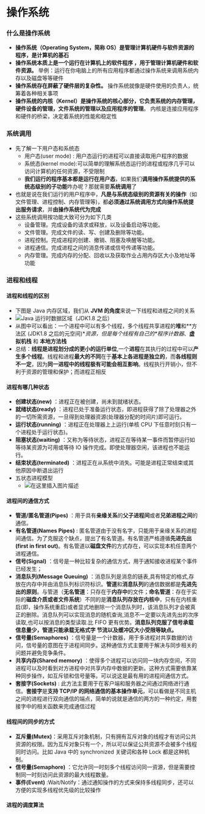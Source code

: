 # 操作系统

### 什么是操作系统

- **操作系统（Operating System，简称 OS）是管理计算机硬件与软件资源的程序，是计算机的基石**
- **操作系统本质上是一个运行在计算机上的软件程序 ，用于管理计算机硬件和软件资源。** 举例：运行在你电脑上的所有应用程序都通过操作系统来调用系统内存以及磁盘等等硬件
- **操作系统存在屏蔽了硬件层的复杂性。** 操作系统就像是硬件使用的负责人，统筹着各种相关事项
- **操作系统的内核（Kernel）是操作系统的核心部分，它负责系统的内存管理，硬件设备的管理，文件系统的管理以及应用程序的管理**。 内核是连接应用程序和硬件的桥梁，决定着系统的性能和稳定性



### 系统调用

- 先了解一下用户态和系统态
  - 用户态(user mode) : 用户态运行的进程可以直接读取用户程序的数据
  - 系统态(kernel mode):可以简单的理解系统态运行的进程或程序几乎可以访问计算机的任何资源，不受限制
  - **我们运行的程序基本都是运行在用户态**，如果我们**调用操作系统提供的系统态级别的子功能**咋办呢？那就需要**系统调用**了
- 也就是说在我们运行的用户程序中，**凡是与系统态级别的资源有关的操作**（如文件管理、进程控制、内存管理等)，都**必须通过系统调用方式向操作系统提出服务请求**，并**由操作系统代为完成**
- 这些系统调用按功能大致可分为如下几类
  - 设备管理。完成设备的请求或释放，以及设备启动等功能。
  - 文件管理。完成文件的读、写、创建及删除等功能。
  - 进程控制。完成进程的创建、撤销、阻塞及唤醒等功能。
  - 进程通信。完成进程之间的消息传递或信号传递等功能。
  - 内存管理。完成内存的分配、回收以及获取作业占用内存区大小及地址等功能



### 进程和线程

#### 	进程和线程的区别

-  下图是 Java 内存区域，我们从 **JVM 的角度**来说一下线程和进程之间的关系
- ![Java 运行时数据区域（JDK1.8 之后）](https://guide-blog-images.oss-cn-shenzhen.aliyuncs.com/github/javaguide/java/jvm/java-runtime-data-areas-jdk1.8.png)
- 从图中可以看出：一个进程中可以有多个线程，多个线程共享进程的**堆**和**方法区 (JDK1.8 之后的元空间)\**资源，但是每个线程有自己的\**程序计数器**、**虚拟机栈** 和 **本地方法栈**
- 总结：**线程是进程划分成的更小的运行单位**,一个**进程**在其执行的过程中可以**产生多个线程**。线程和进程**最大的不同**在于**基本上各进程是独立的**，而**各线程则不一定**，因为**同一进程中的线程极有可能会相互影响**。线程执行开销小，但不利于资源的管理和保护；而进程正相反

#### 进程有哪几种状态

- **创建状态(new)** ：进程正在被创建，尚未到就绪状态。
- **就绪状态(ready)** ：进程已处于准备运行状态，即进程获得了除了处理器之外的一切所需资源，一旦得到处理器资源(处理器分配的时间片)即可运行。
- **运行状态(running)** ：进程正在处理器上上运行(单核 CPU 下任意时刻只有一个进程处于运行状态)。
- **阻塞状态(waiting)** ：又称为等待状态，进程正在等待某一事件而暂停运行如等待某资源为可用或等待 IO 操作完成。即使处理器空闲，该进程也不能运行。
- **结束状态(terminated)** ：进程正在从系统中消失。可能是进程正常结束或其他原因中断退出运行
- 五状态进程模型
  - ![在这里插入图片描述](https://img-blog.csdnimg.cn/20200826143506616.png?x-oss-process=image/watermark,type_ZmFuZ3poZW5naGVpdGk,shadow_10,text_aHR0cHM6Ly9ibG9nLmNzZG4ubmV0L3dlaXhpbl80MzkxNDI3Mg==,size_16,color_FFFFFF,t_70#pic_center)

#### 进程间的通信方式

- **管道/匿名管道(Pipes)** ：用于具有**亲缘关系**的**父子进程间**或者**兄弟进程之间**的通信。
- **有名管道(Names Pipes)** : 匿名管道由于没有名字，只能用于亲缘关系的进程间通信。为了克服这个缺点，提出了有名管道。有名管道严格遵循**先进先出(first in first out)**。有名管道以**磁盘文件**的方式存在，可以实现本机任意两个进程通信。
- **信号(Signal)** ：信号是一种比较复杂的通信方式，用于通知接收进程某个事件已经发生；
- **消息队列(Message Queuing)** ：消息队列是消息的链表,具有特定的格式,存放在内存中并由消息队列标识符标识。**管道**和**消息队列**的通信数据都是**先进先出的原则**。与管道（**无名管道**：只存在于**内存中**的文件；**命名管道**：存在于实际的**磁盘介质或者文件系统**）不同的是**消息队列存放在内核中**，只有在内核重启(即，操作系统重启)或者显式地删除一个消息队列时，该消息队列才会被真正的删除。消息队列可以实现消息的随机查询,消息不一定要以先进先出的次序读取,也可以按消息的类型读取.比 FIFO 更有优势。**消息队列克服了信号承载信息量少，管道只能承载无格式字 节流以及缓冲区大小受限等缺点。**
- **信号量(Semaphores)** ：信号量是一个计数器，用于多进程对共享数据的访问，信号量的意图在于进程间同步。这种通信方式主要用于解决与同步相关的问题并避免竞争条件。
- **共享内存(Shared memory)** ：使得多个进程可以访问同一块内存空间，不同进程可以及时看到对方进程中对共享内存中数据的更新。这种方式需要依靠某种同步操作，如互斥锁和信号量等。可以说这是最有用的进程间通信方式。
- **套接字(Sockets)** : 此方法主要用于在客户端和服务器之间通过网络进行通信。**套接字**是**支持 TCP/IP 的网络通信的基本操作单元**，可以看做是不同主机之间的进程进行双向通信的端点，简单的说就是通信的两方的一种约定，用套接字中的相关函数来完成通信过程

#### 线程间的同步的方式

- **互斥量(Mutex)**：采用互斥对象机制，只有拥有互斥对象的线程才有访问公共资源的权限。因为互斥对象只有一个，所以可以保证公共资源不会被多个线程同时访问。比如 Java 中的 synchronized 关键词和各种 Lock 都是这种机制。
- **信号量(Semaphore)** ：它允许同一时刻多个线程访问同一资源，但是需要控制同一时刻访问此资源的最大线程数量。
- **事件(Event)** :Wait/Notify：通过通知操作的方式来保持多线程同步，还可以方便的实现多线程优先级的比较操作



#### 进程的调度算法

































